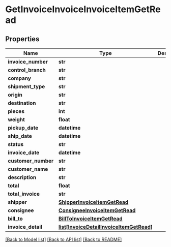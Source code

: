 # GetInvoiceInvoiceInvoiceItemGetRead

## Properties
Name | Type | Description | Notes
------------ | ------------- | ------------- | -------------
**invoice_number** | **str** |  | [optional] 
**control_branch** | **str** |  | [optional] 
**company** | **str** |  | [optional] 
**shipment_type** | **str** |  | [optional] 
**origin** | **str** |  | [optional] 
**destination** | **str** |  | [optional] 
**pieces** | **int** |  | [optional] 
**weight** | **float** |  | [optional] 
**pickup_date** | **datetime** |  | [optional] 
**ship_date** | **datetime** |  | [optional] 
**status** | **str** |  | [optional] 
**invoice_date** | **datetime** |  | [optional] 
**customer_number** | **str** |  | [optional] 
**customer_name** | **str** |  | [optional] 
**description** | **str** |  | [optional] 
**total** | **float** |  | [optional] 
**total_invoice** | **str** |  | [optional] 
**shipper** | [**ShipperInvoiceItemGetRead**](ShipperInvoiceItemGetRead.md) |  | [optional] 
**consignee** | [**ConsigneeInvoiceItemGetRead**](ConsigneeInvoiceItemGetRead.md) |  | [optional] 
**bill_to** | [**BillToInvoiceItemGetRead**](BillToInvoiceItemGetRead.md) |  | [optional] 
**invoice_detail** | [**list[InvoiceDetailInvoiceItemGetRead]**](InvoiceDetailInvoiceItemGetRead.md) |  | [optional] 

[[Back to Model list]](../README.md#documentation-for-models) [[Back to API list]](../README.md#documentation-for-api-endpoints) [[Back to README]](../README.md)

